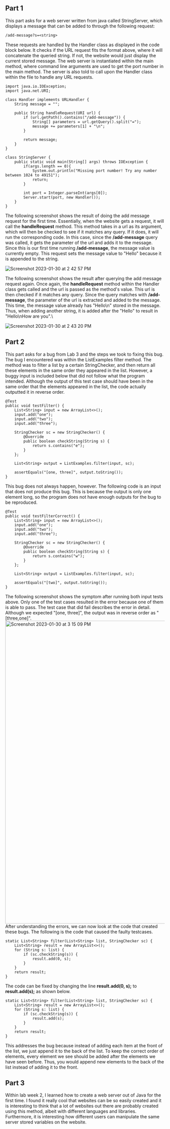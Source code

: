 ## Part 1
This part asks for a web server written from java called StringServer, which displays a message that can be added to through the following request:
```
/add-message?s=<string>
```
These requests are handled by the Handler class as displayed in the code block below. It checks if the URL request fits the format above, where it will concatenate the queried string. If not, the website would just display the current stored message. The web server is instantiated within the main method, where command line arguments are used to get the port number in the main method. The server is also told to call upon the Handler class within the file to handle any URL requests.
```
import java.io.IOException;
import java.net.URI;

class Handler implements URLHandler {
    String message = "";

    public String handleRequest(URI url) {
        if (url.getPath().contains("/add-message")) {
            String[] parameters = url.getQuery().split("=");
            message += parameters[1] + "\n";
        }

        return message;
    }
}

class StringServer {
    public static void main(String[] args) throws IOException {
        if(args.length == 0){
            System.out.println("Missing port number! Try any number between 1024 to 49151");
            return;
        }

        int port = Integer.parseInt(args[0]);
        Server.start(port, new Handler());
    }
}
```
The following screenshot shows the result of doing the add message request for the first time. Essentially, when the website gets a request, it will call the **handleRequest** method. This method takes in a url as its argument, which will then be checked to see if it matches any query. If it does, it will run the corresponding code. In this case, since the **/add-message** query was called, it gets the parameter of the url and adds it to the message. Since this is our first time running **/add-message**, the message value is currently empty. This request sets the message value to "Hello" because it is appended to the string.

![Screenshot 2023-01-30 at 2 42 57 PM](https://user-images.githubusercontent.com/35825663/215612978-8fa901ac-4df4-48c8-8dd2-3b0ed7be2ef1.png)

The following screenshot shows the result after querying the add message request again. Once again, the **handleRequest** method within the Handler class gets called and the url is passed as the method's value. This url is then checked if it matches any query. Since the query matches with **/add-message**, the parameter of the url is extracted and added to the message. This time, the message value already has "Hello\n" stored in the message. Thus, when adding another string, it is added after the "Hello" to result in "Hello\nHow are you".\

![Screenshot 2023-01-30 at 2 43 20 PM](https://user-images.githubusercontent.com/35825663/215613028-1da8bf5a-8e30-45a5-a59c-c3d7d95ddaef.png)

## Part 2
This part asks for a bug from Lab 3 and the steps we took to fixing this bug. The bug I encountered was within the ListExamples filter method. The method was to filter a list by a certain StringChecker, and then return all these elements in the same order they appeared in the list. However, a buggy input is included below that did not follow what the program intended. Although the output of this test case should have been in the same order that the elements appeared in the list, the code actually outputted it in reverse order.
```
@Test
public void testFilter() {
    List<String> input = new ArrayList<>();
    input.add("one");
    input.add("two");
    input.add("three");

    StringChecker sc = new StringChecker() {
        @Override
        public boolean checkString(String s) {
            return s.contains("e");
        }
    };

    List<String> output = ListExamples.filter(input, sc);

    assertEquals("[one, three]", output.toString());
}
```
This bug does not always happen, however. The following code is an input that does not produce this bug. This is because the output is only one element long, so the program does not have enough outputs for the bug to be reproduced.
```
@Test
public void testFilterCorrect() {
    List<String> input = new ArrayList<>();
    input.add("one");
    input.add("two");
    input.add("three");

    StringChecker sc = new StringChecker() {
        @Override
        public boolean checkString(String s) {
            return s.contains("w");
        }
    };

    List<String> output = ListExamples.filter(input, sc);

    assertEquals("[two]", output.toString());
}
```
The following screenshot shows the symptom after running both input tests above. Only one of the test cases resulted in the error because one of them is able to pass. The test case that did fail describes the error in detail. Although we expected "[one, three]", the output was in reverse order as "[three,one]".
<img width="955" alt="Screenshot 2023-01-30 at 3 15 09 PM" src="https://user-images.githubusercontent.com/35825663/215618063-f7d42d81-1978-46a8-a3ae-e3e066ba8939.png">
After understanding the errors, we can now look at the code that created these bugs. The following is the code that caused the faulty testcases.
```
static List<String> filter(List<String> list, StringChecker sc) {
    List<String> result = new ArrayList<>();
    for (String s: list) {
        if (sc.checkString(s)) {
            result.add(0, s);
        }
    }
    return result;
}
```
The code can be fixed by changing the line **result.add(0, s);** to **result.add(s);** as shown below.
```
static List<String> filter(List<String> list, StringChecker sc) {
    List<String> result = new ArrayList<>();
    for (String s: list) {
        if (sc.checkString(s)) {
            result.add(s);
        }
    }
    return result;
}
```
This addresses the bug because instead of adding each item at the front of the list, we just append it to the back of the list. To keep the correct order of elements, every element we see should be added after the elements we have seen before. Thus, you would append new elements to the back of the list instead of adding it to the front.

## Part 3
Within lab week 2, I learned how to create a web server out of Java for the first time. I found it really cool that websites can be so easily created and it is interesting to think that a lot of websites out there are probably created using this method, albeit with different languages and libraries. Furthermore, it is interesting how different users can manipulate the same server stored variables on the website.

